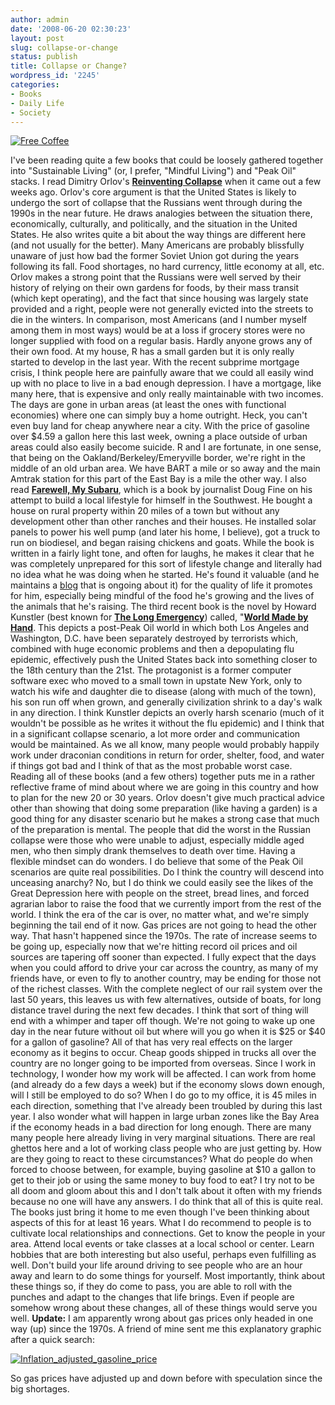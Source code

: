 ```yaml
---
author: admin
date: '2008-06-20 02:30:23'
layout: post
slug: collapse-or-change
status: publish
title: Collapse or Change?
wordpress_id: '2245'
categories:
- Books
- Daily Life
- Society
---
```


[![Free
Coffee](http://farm4.static.flickr.com/3049/2594291429_f4165d7de4.jpg)](http://www.flickr.com/photos/albill/2594291429/ "Free Coffee by albill, on Flickr")

I've been reading quite a few books that could be loosely gathered
together into "Sustainable Living" (or, I prefer, "Mindful Living") and
"Peak Oil" stacks. I read Dimitry Orlov's **[Reinventing
Collapse](http://www.amazon.com/Reinventing-Collapse-Example-American-Prospects/dp/0865716064)**
when it came out a few weeks ago. Orlov's core argument is that the
United States is likely to undergo the sort of collapse that the
Russians went through during the 1990s in the near future. He draws
analogies between the situation there, economically, culturally, and
politically, and the situation in the United States. He also writes
quite a bit about the way things are different here (and not usually for
the better). Many Americans are probably blissfully unaware of just how
bad the former Soviet Union got during the years following its fall.
Food shortages, no hard currency, little economy at all, etc. Orlov
makes a strong point that the Russians were well served by their history
of relying on their own gardens for foods, by their mass transit (which
kept operating), and the fact that since housing was largely state
provided and a right, people were not generally evicted into the streets
to die in the winters. In comparison, most Americans (and I number
myself among them in most ways) would be at a loss if grocery stores
were no longer supplied with food on a regular basis. Hardly anyone
grows any of their own food. At my house, R has a small garden but it is
only really started to develop in the last year. With the recent
subprime mortgage crisis, I think people here are painfully aware that
we could all easily wind up with no place to live in a bad enough
depression. I have a mortgage, like many here, that is expensive and
only really maintainable with two incomes. The days are gone in urban
areas (at least the ones with functional economies) where one can simply
buy a home outright. Heck, you can't even buy land for cheap anywhere
near a city. With the price of gasoline over $4.59 a gallon here this
last week, owning a place outside of urban areas could also easily
become suicide. R and I are fortunate, in one sense, that being on the
Oakland/Berkeley/Emeryville border, we're right in the middle of an old
urban area. We have BART a mile or so away and the main Amtrak station
for this part of the East Bay is a mile the other way. I also read
**[Farewell, My
Subaru](http://www.amazon.com/Farewell-My-Subaru-Adventure-Living/)**,
which is a book by journalist Doug Fine on his attempt to build a local
lifestyle for himself in the Southwest. He bought a house on rural
property within 20 miles of a town but without any development other
than other ranches and their houses. He installed solar panels to power
his well pump (and later his home, I believe), got a truck to run on
biodiesel, and began raising chickens and goats. While the book is
written in a fairly light tone, and often for laughs, he makes it clear
that he was completely unprepared for this sort of lifestyle change and
literally had no idea what he was doing when he started. He's found it
valuable (and he maintains a [blog](http://www.farewellmysubaru.com)
that is ongoing about it) for the quality of life it promotes for him,
especially being mindful of the food he's growing and the lives of the
animals that he's raising. The third recent book is the novel by Howard
Kunstler (best known for **[The Long
Emergency](http://www.amazon.com/Long-Emergency-Converging-Catastrophes-Twenty-First/dp/B0018SWA0Q/)**)
called, "**[World Made by
Hand](http://www.amazon.com/World-Made-James-Howard-Kunstler/dp/0871139782/)**.
This depicts a post-Peak Oil world in which both Los Angeles and
Washington, D.C. have been separately destroyed by terrorists which,
combined with huge economic problems and then a depopulating flu
epidemic, effectively push the United States back into something closer
to the 18th century than the 21st. The protagonist is a former computer
software exec who moved to a small town in upstate New York, only to
watch his wife and daughter die to disease (along with much of the
town), his son run off when grown, and generally civilization shrink to
a day's walk in any direction. I think Kunstler depicts an overly harsh
scenario (much of it wouldn't be possible as he writes it without the
flu epidemic) and I think that in a significant collapse scenario, a lot
more order and communication would be maintained. As we all know, many
people would probably happily work under draconian conditions in return
for order, shelter, food, and water if things got bad and I think of
that as the most probable worst case. Reading all of these books (and a
few others) together puts me in a rather reflective frame of mind about
where we are going in this country and how to plan for the new 20 or 30
years. Orlov doesn't give much practical advice other than showing that
doing some preparation (like having a garden) is a good thing for any
disaster scenario but he makes a strong case that much of the
preparation is mental. The people that did the worst in the Russian
collapse were those who were unable to adjust, especially middle aged
men, who then simply drank themselves to death over time. Having a
flexible mindset can do wonders. I do believe that some of the Peak Oil
scenarios are quite real possibilities. Do I think the country will
descend into unceasing anarchy? No, but I do think we could easily see
the likes of the Great Depression here with people on the street, bread
lines, and forced agrarian labor to raise the food that we currently
import from the rest of the world. I think the era of the car is over,
no matter what, and we're simply beginning the tail end of it now. Gas
prices are not going to head the other way. That hasn't happened since
the 1970s. The rate of increase seems to be going up, especially now
that we're hitting record oil prices and oil sources are tapering off
sooner than expected. I fully expect that the days when you could afford
to drive your car across the country, as many of my friends have, or
even to fly to another country, may be ending for those not of the
richest classes. With the complete neglect of our rail system over the
last 50 years, this leaves us with few alternatives, outside of boats,
for long distance travel during the next few decades. I think that sort
of thing will end with a whimper and taper off though. We're not going
to wake up one day in the near future without oil but where will you go
when it is $25 or $40 for a gallon of gasoline? All of that has very
real effects on the larger economy as it begins to occur. Cheap goods
shipped in trucks all over the country are no longer going to be
imported from overseas. Since I work in technology, I wonder how my work
will be affected. I can work from home (and already do a few days a
week) but if the economy slows down enough, will I still be employed to
do so? When I do go to my office, it is 45 miles in each direction,
something that I've already been troubled by during this last year. I
also wonder what will happen in large urban zones like the Bay Area if
the economy heads in a bad direction for long enough. There are many
many people here already living in very marginal situations. There are
real ghettos here and a lot of working class people who are just getting
by. How are they going to react to these circumstances? What do people
do when forced to choose between, for example, buying gasoline at $10 a
gallon to get to their job or using the same money to buy food to eat? I
try not to be all doom and gloom about this and I don't talk about it
often with my friends because no one will have any answers. I do think
that all of this is quite real. The books just bring it home to me even
though I've been thinking about aspects of this for at least 16 years.
What I do recommend to people is to cultivate local relationships and
connections. Get to know the people in your area. Attend local events or
take classes at a local school or center. Learn hobbies that are both
interesting but also useful, perhaps even fulfilling as well. Don't
build your life around driving to see people who are an hour away and
learn to do some things for yourself. Most importantly, think about
these things so, if they do come to pass, you are able to roll with the
punches and adapt to the changes that life brings. Even if people are
somehow wrong about these changes, all of these things would serve you
well. **Update:** I am apparently wrong about gas prices only headed in
one way (up) since the 1970s. A friend of mine sent me this explanatory
graphic after a quick search:

[![Inflation\_adjusted\_gasoline\_price](http://farm4.static.flickr.com/3126/2596045524_1af75eb60c.jpg)](http://www.flickr.com/photos/albill/2596045524/ "Inflation_adjusted_gasoline_price by albill, on Flickr")

So gas prices have adjusted up and down before with speculation since
the big shortages.
